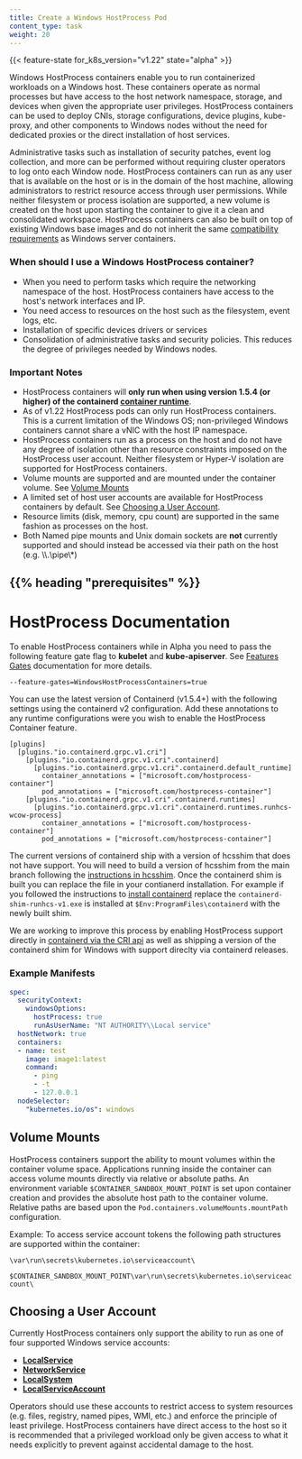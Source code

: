 ```yaml
---
title: Create a Windows HostProcess Pod
content_type: task
weight: 20
---
```


<!-- overview -->

{{< feature-state for_k8s_version="v1.22" state="alpha" >}}

Windows HostProcess containers enable you to run containerized 
 workloads on a Windows host. These containers operate as 
normal processes but have access to the host network namespace, 
storage, and devices when given the appropriate user privileges. 
HostProcess containers can be used to deploy CNIs, 
storage configurations, device plugins, kube-proxy, and other 
components to Windows nodes without the need for dedicated proxies or 
the direct installation of host services.

Administrative tasks such as installation of security patches, event 
log collection, and more can be performed without requiring cluster operators to 
log onto each Window node. HostProcess containers can run as any user that is 
available on the host or is in the domain of the host machine, allowing administrators 
to restrict resource access through user permissions. While neither filesystem or process 
isolation are supported, a new volume is created on the host upon starting the container 
to give it a clean and consolidated workspace. HostProcess containers can also be built on 
top of existing Windows base images and do not inherit the same 
[compatibility requirements](https://docs.microsoft.com/virtualization/windowscontainers/deploy-containers/version-compatibility) as Windows server containers.

### When should I use a Windows HostProcess container?

- When you need to perform tasks which require the networking namespace of the host. 
HostProcess containers have access to the host's network interfaces and IP.
- You need access to resources on the host such as the filesystem, event logs, etc.
- Installation of specific devices drivers or services
- Consolidation of administrative tasks and security policies. This reduces the degree of 
privileges needed by Windows nodes.

### Important Notes

- HostProcess containers will **only run when using version 1.5.4 (or higher) of the containerd [container runtime](https://kubernetes.io/docs/setup/production-environment/container-runtimes/)**.
- As of v1.22 HostProcess pods can only run HostProcess containers. This is a current limitation
 of the Windows OS; non-privileged Windows containers cannot share a vNIC with the host IP namespace.
- HostProcess containers run as a process on the host and do not have any degree of 
isolation other than resource constraints imposed on the HostProcess user account. Neither 
filesystem or Hyper-V isolation are supported for HostProcess containers.
- Volume mounts are supported and are mounted under the container volume. See [Volume Mounts](./create-hostprocess-pod#volume-mounts)
- A limited set of host user accounts are available for HostProcess containers by default. See [Choosing a User Account](./create-hostprocess-pod#choosing-a-user-account).
- Resource limits (disk, memory, cpu count) are supported in the same fashion as processes 
on the host.
- Both Named pipe mounts and Unix domain sockets are **not** currently supported and should instead be accessed via their 
path on the host (e.g. \\\\.\\pipe\\\*)

 ## {{% heading "prerequisites" %}}
# HostProcess Documentation

To enable HostProcess containers while in Alpha you need to pass the following feature gate flag to **kubelet** and **kube-apiserver**. See [Features Gates](https://kubernetes.io/docs/reference/command-line-tools-reference/feature-gates/#overview) documentation for more details.

```
--feature-gates=WindowsHostProcessContainers=true
```

You can use the latest version of Containerd (v1.5.4+) with the following settings using the containerd v2 configuration.  Add these annotations to any runtime configurations were you wish to enable the HostProcess Container feature.


```
[plugins]
  [plugins."io.containerd.grpc.v1.cri"]
    [plugins."io.containerd.grpc.v1.cri".containerd]
      [plugins."io.containerd.grpc.v1.cri".containerd.default_runtime]
        container_annotations = ["microsoft.com/hostprocess-container"]
        pod_annotations = ["microsoft.com/hostprocess-container"]
    [plugins."io.containerd.grpc.v1.cri".containerd.runtimes]
      [plugins."io.containerd.grpc.v1.cri".containerd.runtimes.runhcs-wcow-process]
        container_annotations = ["microsoft.com/hostprocess-container"]
        pod_annotations = ["microsoft.com/hostprocess-container"]
```

The current versions of containerd ship with a version of hcsshim that does not have support. You will need to build a version of hcsshim from the main branch following the [instructions in hcsshim](https://github.com/Microsoft/hcsshim/#containerd-shim).  Once the containerd shim is built you can replace the file in your contianerd installation.  For example if you followed the instructions to [install containerd](https://kubernetes.io/docs/setup/production-environment/container-runtimes/#containerd) replace the `containerd-shim-runhcs-v1.exe` is installed at `$Env:ProgramFiles\containerd` with the newly built shim.

We are working to improve this process by enabling HostProcess support directly in [containerd via the CRI api](https://github.com/containerd/containerd/pull/5131) as well as shipping a version of the containerd shim for Windows with support direclty via containerd releases.


### Example Manifests


```yaml
spec:
  securityContext:
    windowsOptions:
      hostProcess: true
      runAsUserName: "NT AUTHORITY\\Local service"
  hostNetwork: true
  containers:
  - name: test
    image: image1:latest
    command:
      - ping
      - -t
      - 127.0.0.1
  nodeSelector:
    "kubernetes.io/os": windows
```

## Volume Mounts

HostProcess containers support the ability to mount volumes within the container volume space. Applications running inside the container can access volume mounts directly via relative or absolute paths. An environment variable `$CONTAINER_SANDBOX_MOUNT_POINT` is set upon container creation and provides the absolute host path to the container volume. Relative paths are based upon the `Pod.containers.volumeMounts.mountPath` configuration.

Example: To access service account tokens the following path structures are supported within the container:

`\var\run\secrets\kubernetes.io\serviceaccount\`

`$CONTAINER_SANDBOX_MOUNT_POINT\var\run\secrets\kubernetes.io\serviceaccount\`

## Choosing a User Account

Currently HostProcess containers only support the ability to run as one of four supported Windows service accounts:

- **[LocalService](https://docs.microsoft.com/en-us/windows/win32/services/localservice-account)**
- **[NetworkService](https://docs.microsoft.com/en-us/windows/win32/services/networkservice-account)**
- **[LocalSystem](https://docs.microsoft.com/en-us/windows/win32/services/localsystem-account)**
- **[LocalServiceAccount](https://docs.microsoft.com/en-us/windows/win32/services/localservice-account)**

Operators should use these accounts to restrict access to system resources (e.g. files, registry, named pipes, WMI, etc.) and enforce the principle of least privilege. HostProcess containers have direct access to the host so it is recommended that a privileged workload only be given access to what it needs explicitly to prevent against accidental damage to the host. 

